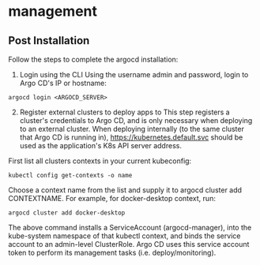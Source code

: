 # management

## Post Installation
Follow the steps to complete the argocd installation:
1. Login using the CLI
Using the username admin and password, login to Argo CD's IP or hostname:

```
argocd login <ARGOCD_SERVER>
```

2. Register external clusters to deploy apps to
This step registers a cluster's credentials to Argo CD, and is only necessary when deploying to an external cluster. When deploying internally (to the same cluster that Argo CD is running in), https://kubernetes.default.svc should be used as the application's K8s API server address.

First list all clusters contexts in your current kubeconfig:

```
kubectl config get-contexts -o name
```

Choose a context name from the list and supply it to argocd cluster add CONTEXTNAME. For example, for docker-desktop context, run:

```
argocd cluster add docker-desktop
```

The above command installs a ServiceAccount (argocd-manager), into the kube-system namespace of that kubectl context, and binds the service account to an admin-level ClusterRole. Argo CD uses this service account token to perform its management tasks (i.e. deploy/monitoring).
